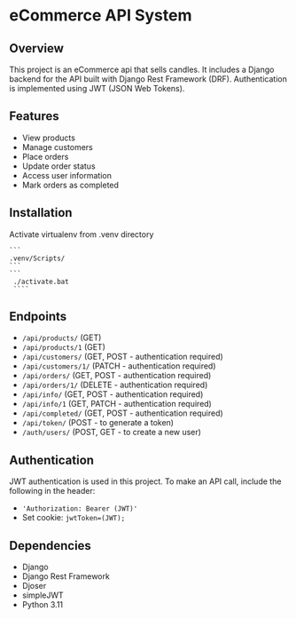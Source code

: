 # eCommerce API System

## Overview
This project is an eCommerce api that sells candles. It includes a Django backend for the API built with Django Rest Framework (DRF). 
Authentication is implemented using JWT (JSON Web Tokens).

## Features
- View products
- Manage customers
- Place orders
- Update order status
- Access user information
- Mark orders as completed

## Installation
 Activate virtualenv from .venv directory
 
    ```
    .venv/Scripts/
    ```
    ```
     ./activate.bat
     ````

## Endpoints
- `/api/products/` (GET)
- `/api/products/1` (GET)
- `/api/customers/` (GET, POST - authentication required)
- `/api/customers/1/` (PATCH - authentication required)
- `/api/orders/` (GET, POST - authentication required)
- `/api/orders/1/` (DELETE - authentication required)
- `/api/info/` (GET, POST - authentication required)
- `/api/info/1` (GET, PATCH - authentication required)
- `/api/completed/` (GET, POST - authentication required)
- `/api/token/` (POST - to generate a token)
- `/auth/users/` (POST, GET - to create a new user)

## Authentication
JWT authentication is used in this project. To make an API call, include the following in the header:
- `'Authorization: Bearer (JWT)'`
- Set cookie: `jwtToken=(JWT);`

## Dependencies
- Django
- Django Rest Framework
- Djoser
- simpleJWT
- Python 3.11
